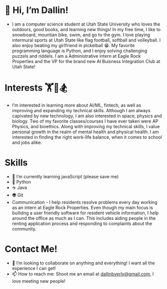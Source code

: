 # 👋 Hi, I’m Dallin!
- I am a computer science student at Utah State University who loves the outdoors, good books, and learning new things! In my free time,
  I like to snowboard, mountian bike, swim, and go to the gym. I love playing intermural sports at Utah State like flag football, softball
  and volleyball. I also enjoy beating my girlfriend in pickelball 😁. My favorite programming language is Python, and I enjoy solving challenging
  puzzels and riddels. I am a Administrative intern at Eagle Rock Properties and the VP for the brand new AI Buisness Integration Club at Utah State!

# Interests 🏋️🏈🏂
- I’m interested in learning more about AI/ML, fintech, as well as improving and expanding my technical skills. Although I am always capivated
  by new technology, I am also interested in space, physics and biology. Two of my favorite classes/courses I have ever taken were AP Physics, and
  bioethics. Along with improving my technical skills, I value personal growth in the realm of mental health and physical health. I am interested
  in finding the right work-life balance, when it comes to school and jobs alike.

# Skills 
- 🌱 I’m currently learning javaScript (please save me)
- 🐍 Python
- ☕️ Java
- 👽 Git
- Communication - I help residents resolve problems every day working as an intern at Eagle Rock Properties. Even though my main focus is builidng
  a user friendly software for resident vehicle information, I help around the office as much as I can. This includes aiding people in the  renting
  application process and responding to complaints about the community.

# Contact Me!
- 💞️ I’m looking to collaborate on anything and everything! I want all the experience I can get! 
- 📫 How to reach me: Shoot me an email at dallinbyerly@gmail.com, I love meeting new people!

<!---
byerlyd21/byerlyd21 is a ✨ special ✨ repository because its `README.md` (this file) appears on your GitHub profile.
You can click the Preview link to take a look at your changes.
--->
